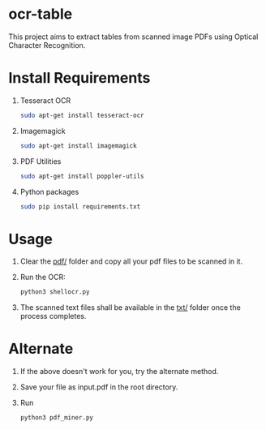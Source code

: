 # ocr-table
This project aims to extract tables from scanned image PDFs using Optical Character Recognition.

# Install Requirements

1. Tesseract OCR
	```sh
	sudo apt-get install tesseract-ocr
	```

2. Imagemagick
	```sh
	sudo apt-get install imagemagick
	```

3. PDF Utilities
	```sh
	sudo apt-get install poppler-utils
	```

4. Python packages
	```sh
	sudo pip install requirements.txt
	```

# Usage

1. Clear the [pdf/](pdf) folder and copy all your pdf files to be scanned in it.

2. Run the OCR:
	```sh
	python3 shellocr.py
	```

3. The scanned text files shall be available in the [txt/](txt) folder once the process completes.

# Alternate

1. If the above doesn't work for you, try the alternate method.

2. Save your file as input.pdf in the root directory.

3. Run
	```sh
	python3 pdf_miner.py 
	```